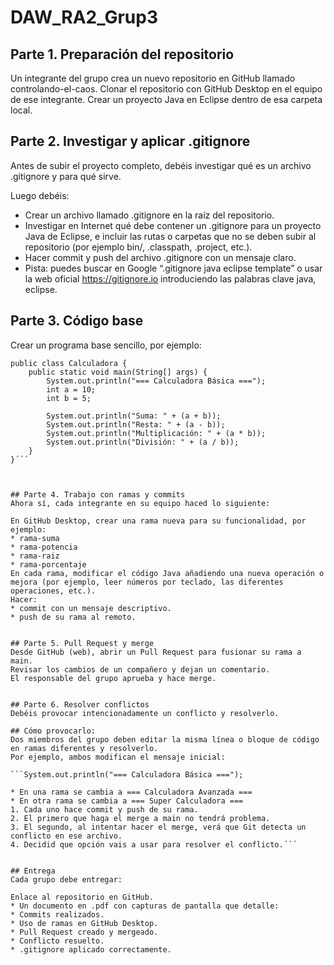 # DAW_RA2_Grup3

## Parte 1. Preparación del repositorio
Un integrante del grupo crea un nuevo repositorio en GitHub llamado controlando-el-caos.
Clonar el repositorio con GitHub Desktop en el equipo de ese integrante.
Crear un proyecto Java en Eclipse dentro de esa carpeta local.


## Parte 2. Investigar y aplicar .gitignore
Antes de subir el proyecto completo, debéis investigar qué es un archivo .gitignore y para qué sirve.

Luego debéis:

* Crear un archivo llamado .gitignore en la raíz del repositorio.
* Investigar en Internet qué debe contener un .gitignore para un proyecto Java de Eclipse, e incluir las rutas o carpetas que no se deben subir al repositorio (por ejemplo bin/, .classpath, .project, etc.).
* Hacer commit y push del archivo .gitignore con un mensaje claro.
* Pista: puedes buscar en Google “.gitignore java eclipse template” o usar la web oficial https://gitignore.io introduciendo las palabras clave java, eclipse.



## Parte 3. Código base
Crear un programa base sencillo, por ejemplo:

```
public class Calculadora {
    public static void main(String[] args) {
        System.out.println("=== Calculadora Básica ===");
        int a = 10;
        int b = 5;
 
        System.out.println("Suma: " + (a + b));
        System.out.println("Resta: " + (a - b));
        System.out.println("Multiplicación: " + (a * b));
        System.out.println("División: " + (a / b));
    }
}´´´
 


## Parte 4. Trabajo con ramas y commits
Ahora sí, cada integrante en su equipo haced lo siguiente:

En GitHub Desktop, crear una rama nueva para su funcionalidad, por ejemplo:
* rama-suma
* rama-potencia
* rama-raiz
* rama-porcentaje
En cada rama, modificar el código Java añadiendo una nueva operación o mejora (por ejemplo, leer números por teclado, las diferentes operaciones, etc.).
Hacer:
* commit con un mensaje descriptivo.
* push de su rama al remoto.


## Parte 5. Pull Request y merge
Desde GitHub (web), abrir un Pull Request para fusionar su rama a main.
Revisar los cambios de un compañero y dejan un comentario.
El responsable del grupo aprueba y hace merge.


## Parte 6. Resolver conflictos
Debéis provocar intencionadamente un conflicto y resolverlo.

## Cómo provocarlo:
Dos miembros del grupo deben editar la misma línea o bloque de código en ramas diferentes y resolverlo.
Por ejemplo, ambos modifican el mensaje inicial:
 
```System.out.println("=== Calculadora Básica ===");
 
* En una rama se cambia a === Calculadora Avanzada ===
* En otra rama se cambia a === Super Calculadora ===
1. Cada uno hace commit y push de su rama.
2. El primero que haga el merge a main no tendrá problema.
3. El segundo, al intentar hacer el merge, verá que Git detecta un conflicto en ese archivo.
4. Decidid que opción vais a usar para resolver el conflicto.´´´


## Entrega
Cada grupo debe entregar:

Enlace al repositorio en GitHub.
* Un documento en .pdf con capturas de pantalla que detalle:
* Commits realizados.
* Uso de ramas en GitHub Desktop.
* Pull Request creado y mergeado.
* Conflicto resuelto.
* .gitignore aplicado correctamente.
